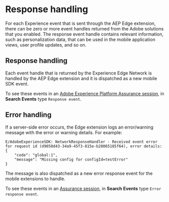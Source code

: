 # Response handling

For each Experience event that is sent through the AEP Edge extension, there can be zero or more event handles returned from the Adobe solutions that you enabled. The response event handle contains relevant information, such as personalization data, that can be used in the mobile application views, user profile updates, and so on.

## Response handling

Each event handle that is returned by the Experience Edge Network is handled by the AEP Edge extension and it is dispatched as a new mobile SDK event.

To see these events in an [Adobe Experience Platform Assurance session](https://experience.adobe.com/griffon%20), in **Search Events** type `Response event`.

## Error handling

If a server-side error occurs, the Edge extension logs an error/warning message with the error or warning details. For example:

```text
E/AdobeExperienceSDK: NetworkResponseHandler - Received event error for request id (d9058d43-34a9-45f3-815e-b28065185f64), error details:
{
    "code": "global:1",
    "message": "Missing config for configId=testError"
}
```

The message is also dispatched as a new error response event for the mobile extensions to handle.

To see these events in an [Assurance session](https://experience.adobe.com/griffon%20), in **Search Events** type `Error response event`.

